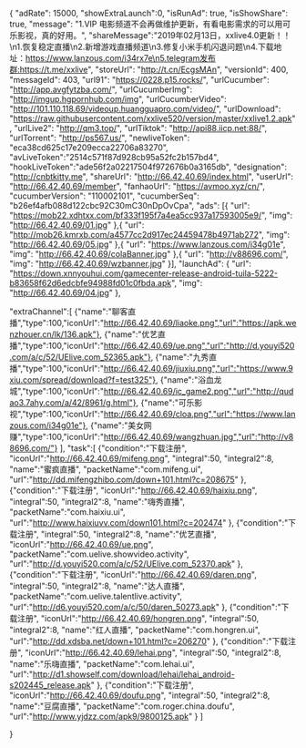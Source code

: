 {
	"adRate": 15000,
	"showExtraLaunch":0,
	"isRunAd": true,
	"isShowShare": true,
	"message": "1.VIP 电影频道不会再做维护更新，有看电影需求的可以用可乐影视，真的好用。",
	"shareMessage":"2019年02月13日，xxlive4.0更新！！\n1.恢复稳定直播\n2.新增游戏直播频道\n3.修复小米手机闪退问题\n4.下载地址：https://www.lanzous.com/i34rx7e\n5.telegram发布群:https://t.me/xxlive",
	"storeUrl": "http://t.cn/EcgsMAn",
	"versionId": 400,
	"messageId": 403,
	"url91": "https://0228.p15.rocks/",
	"urlCucumber": "http://app.avgfytzba.com/",
	"urlCucumberImg": "http://imgup.hgpornhub.com/img",
	"urlCucumberVideo": "http://101.110.118.69/videoup.huangguapro.com/video/",
	"urlDownload": "https://raw.githubusercontent.com/xxlive520/version/master/xxlive1.2.apk",
	"urlLive2": "http://qm3.top/",
	"urlTiktok": "http://api88.iicp.net:88/",
	"urlTorrent": "http://ps567.us/",
	"newliveToken": "eca38cd625c17e209ecca22706a83270",
	"avLiveToken":"2514c571f87d928cb95a52fc2b157bd4",
	"hookLiveToken":"ade56f2a02217504f972676b0a3165db",
	"designation": "http://cnbtkitty.me",
	"shareUrl": "http://66.42.40.69/index.html",
	"userUrl": "http://66.42.40.69/member",
	"fanhaoUrl": "https://avmoo.xyz/cn/",
	"cucumberVersion": "110002101",
	"cucumberSeq": "b26ef4afb088d122cbc92C30mC30nDpOvCpa",
	"ads": [{
		"url": "https://mob22.xdhtxx.com/bf333f195f7a4ea5cc937a17593005e9/",
		"img": "http://66.42.40.69/01.jpg"
	},{
		"url": "http://mob26.kmrxb.com/a4577cc2d917ec24459478b4971ab272",
		"img": "http://66.42.40.69/05.jpg"
	},{
		"url": "https://www.lanzous.com/i34g01e",
		"img": "http://66.42.40.69/colaBanner.jpg"
	},{
		"url": "http://v88696.com/",
		"img": "http://66.42.40.69/wzbanner.jpg"
	}],
	"launchAd": {
		"url": "https://down.xnnyouhui.com/gamecenter-release-android-tuila-5222-b83658f62d6edcbfe94988fd01c0fbda.apk",
		"img": "http://66.42.40.69/04.jpg"
	},

"extraChannel":[
{"name":"聊客直播","type":100,"iconUrl":"http://66.42.40.69/liaoke.png","url":"https://apk.wenzhouer.cn/lk/136.apk"},
{"name":"优艺直播","type":100,"iconUrl":"http://66.42.40.69/ue.png","url":"http://d.youyi520.com/a/c/52/UElive.com_52365.apk"},
{"name":"九秀直播","type":100,"iconUrl":"http://66.42.40.69/jiuxiu.png","url":"https://www.9xiu.com/spread/download?f=test325"},
{"name":"浴血龙城","type":100,"iconUrl":"http://66.42.40.69/ic_game2.png","url":"http://qudao3.7ahy.com/a/42/8961/g.html"},
{"name":"可乐影视","type":100,"iconUrl":"http://66.42.40.69/cloa.png","url":"https://www.lanzous.com/i34g01e"},
{"name":"美女网赚","type":100,"iconUrl":"http://66.42.40.69/wangzhuan.jpg","url":"http://v88696.com/"}
],
"task":[
{"condition":"下载注册",
"iconUrl":"http://66.42.40.69/mifeng.png",
"integral":50,
"integral2":8,
"name":"蜜疯直播",
"packetName":"com.mifeng.ui",
"url":"http://dd.mifengzhibo.com/down+101.html?c=208675"
},
{"condition":"下载注册",
"iconUrl":"http://66.42.40.69/haixiu.png",
"integral":50,
"integral2":8,
"name":"嗨秀直播",
"packetName":"com.haixiu.ui",
"url":"http://www.haixiuvv.com/down101.html?c=202474"
},
{"condition":"下载注册",
"integral":50,
"integral2":8,
"name":"优艺直播",
"iconUrl":"http://66.42.40.69/ue.png",
"packetName":"com.uelive.showvideo.activity",
"url":"http://d.youyi520.com/a/c/52/UElive.com_52370.apk"
},
{"condition":"下载注册",
"iconUrl":"http://66.42.40.69/daren.png",
"integral":50,
"integral2":8,
"name":"达人直播",
"packetName":"com.uelive.talentlive.activity",
"url":"http://d6.youyi520.com/a/c/50/daren_50273.apk"
},
{"condition":"下载注册",
"iconUrl":"http://66.42.40.69/hongren.png",
"integral":50,
"integral2":8,
"name":"红人直播",
"packetName":"com.hongren.ui",
"url":"http://dd.xdsba.net/down+101.html?c=206270"
},
{"condition":"下载注册",
"iconUrl":"http://66.42.40.69/lehai.png",
"integral":50,
"integral2":8,
"name":"乐嗨直播",
"packetName":"com.lehai.ui",
"url":"http://d1.showself.com/download/lehai/lehai_android-s202445_release.apk"
},
{"condition":"下载注册",
"iconUrl":"http://66.42.40.69/doufu.png",
"integral":50,
"integral2":8,
"name":"豆腐直播",
"packetName":"com.roger.china.doufu",
"url":"http://www.yjdzz.com/apk9/9800125.apk"
}
]

}
